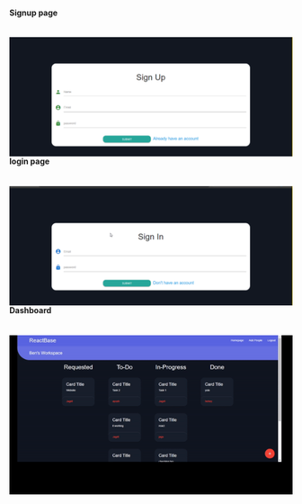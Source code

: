 
 
<h4>Signup page</h4>
<br>
<img align="right" alt="GIF" src="https://github.com/JAgrit20/workspace/blob/master/snippets/signup.png"/>
<br>
<h4>login page </h4>
<br>
<img align="right" alt="GIF" src="https://github.com/JAgrit20/workspace/blob/master/snippets/login.png"/>
<br>
<h4> Dashboard<h4>
 <br>
<img align="center" alt="GIF" src="https://github.com/JAgrit20/workspace/blob/master/snippets/dashboard.gif?raw=true"/>

